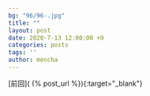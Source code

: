 ```yaml
---
bg: "96/96-.jpg"
title: ""
layout: post
date: 2020-7-13 12:00:00 +9
categories: posts
tags: ''
author: mencha
---
```


[前回]( {% post_url  %}){:target="_blank"}  

<!--more-->
![]()